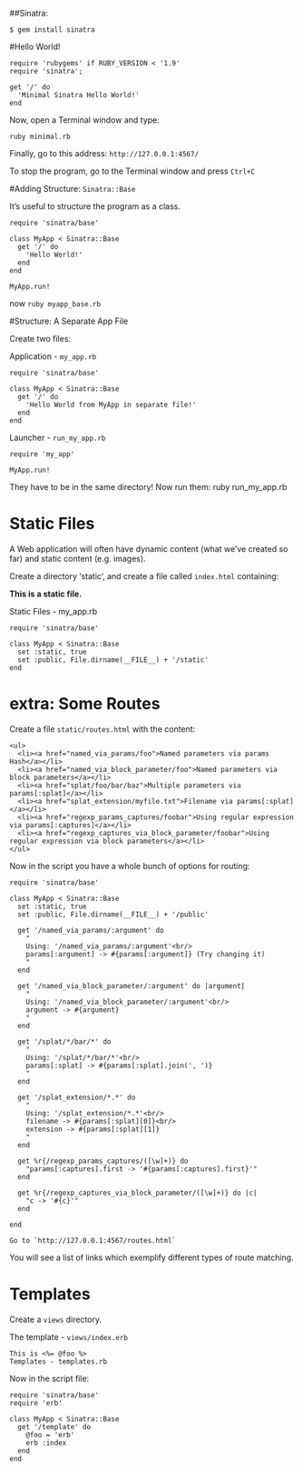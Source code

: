
##Sinatra:

    $ gem install sinatra

#Hello World!

    require 'rubygems' if RUBY_VERSION < '1.9'
    require 'sinatra';

    get '/' do
      'Minimal Sinatra Hello World!'
    end

Now, open a Terminal window and type:

    ruby minimal.rb

Finally, go to this address: `http://127.0.0.1:4567/`

To stop the program, go to the Terminal window and press `Ctrl+C`

#Adding Structure: `Sinatra::Base`

It’s useful to structure the program as a class.

    require 'sinatra/base'

    class MyApp < Sinatra::Base
      get '/' do
        'Hello World!'
      end
    end

    MyApp.run!

now `ruby myapp_base.rb`

#Structure: A Separate App File

Create two files:

Application - `my_app.rb`

    require 'sinatra/base'

    class MyApp < Sinatra::Base
      get '/' do
        'Hello World from MyApp in separate file!'
      end
    end

Launcher - `run_my_app.rb`

    require 'my_app'

    MyApp.run!

They have to be in the same directory!
Now run them:
    ruby run_my_app.rb

# Static Files

A Web application will often have dynamic content (what we’ve created so far) and static content (e.g. images).

Create a directory ‘static’, and create a file called `index.html` containing:

**This is a static file.**

Static Files - my_app.rb

    require 'sinatra/base'

    class MyApp < Sinatra::Base
      set :static, true
      set :public, File.dirname(__FILE__) + '/static'
    end

# extra: Some Routes

Create a file `static/routes.html` with the content:

    <ul>
      <li><a href="named_via_params/foo">Named parameters via params Hash</a></li>
      <li><a href="named_via_block_parameter/foo">Named parameters via block parameters</a></li>
      <li><a href="splat/foo/bar/baz">Multiple parameters via params[:splat]</a></li>
      <li><a href="splat_extension/myfile.txt">Filename via params[:splat]</a></li>
      <li><a href="regexp_params_captures/foobar">Using regular expression via params[:captures]</a></li>
      <li><a href="regexp_captures_via_block_parameter/foobar">Using regular expression via block parameters</a></li>
    </ul>

Now in the script you have a whole bunch of options for routing:

    require 'sinatra/base'

    class MyApp < Sinatra::Base
      set :static, true
      set :public, File.dirname(__FILE__) + '/public'

      get '/named_via_params/:argument' do
        "
        Using: '/named_via_params/:argument'<br/>
        params[:argument] -> #{params[:argument]} (Try changing it)
        "
      end

      get '/named_via_block_parameter/:argument' do |argument|
        "
        Using: '/named_via_block_parameter/:argument'<br/>
        argument -> #{argument}
        "
      end

      get '/splat/*/bar/*' do
        "
        Using: '/splat/*/bar/*'<br/>
        params[:splat] -> #{params[:splat].join(', ')}
        "
      end

      get '/splat_extension/*.*' do
        "
        Using: '/splat_extension/*.*'<br/>
        filename -> #{params[:splat][0]}<br/>
        extension -> #{params[:splat][1]}
        "
      end

      get %r{/regexp_params_captures/([\w]+)} do
        "params[:captures].first -> '#{params[:captures].first}'"
      end

      get %r{/regexp_captures_via_block_parameter/([\w]+)} do |c|
        "c -> '#{c}'"
      end

    end

    Go to `http://127.0.0.1:4567/routes.html`

You will see a list of links which exemplify different types of route matching.

# Templates

Create a `views` directory.

The template - `views/index.erb`

    This is <%= @foo %>
    Templates - templates.rb

Now in the script file:

    require 'sinatra/base'
    require 'erb'

    class MyApp < Sinatra::Base
      get '/template' do
        @foo = 'erb'
        erb :index
      end
    end
